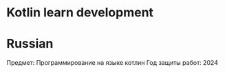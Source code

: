 # Kotlin learn development

# Russian

Предмет: Программирование на языке котлин
Год защиты работ: 2024
